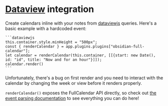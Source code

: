 # [Dataview](https://github.com/blacksmithgu/obsidian-dataview) integration

Create calendars inline with your notes from [dataviewjs](https://blacksmithgu.github.io/obsidian-dataview/api/intro/) queries. Here's a basic example with a hardcoded event:

````
```dataviewjs
this.container.style.minHeight = "500px";
const { renderCalendar } = app.plugins.plugins["obsidian-full-calendar"];
let calendar = renderCalendar(this.container, [[{start: new Date(), id: "id", title: "Now and for an hour"}]]);
calendar.render()
```
````

Unfortunately, there's a bug on first render and you need to interact with the calendar by changing the week or view before it renders properly.

`renderCalendar()` exposes the FullCalendar API directly, so check out [the event parsing documentation](https://fullcalendar.io/docs/event-parsing) to see everything you can do here!
